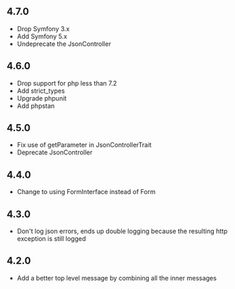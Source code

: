 ## 4.7.0

- Drop Symfony 3.x
- Add Symfony 5.x
- Undeprecate the JsonController

## 4.6.0
- Drop support for php less than 7.2
- Add strict_types
- Upgrade phpunit
- Add phpstan

## 4.5.0
- Fix use of getParameter in JsonControllerTrait
- Deprecate JsonController

## 4.4.0
- Change to using FormInterface instead of Form

## 4.3.0
- Don't log json errors, ends up double logging because the resulting http exception is still logged

## 4.2.0
- Add a better top level message by combining all the inner messages
